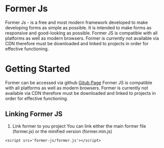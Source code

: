 # Former Js

Former Js - is a free and most modern framework developed to make developing forms as simple as possible. It is intended to make forms as responsive and good-looking as possible. Former JS is compatible with all platforms as well as modern browsers. Former is currently not available via CDN therefore must be downloaded and linked to projects in order for effective functioning.

# Getting Started
Former can be accessed via github
[Gitub Page](https://github.com/tonysaah/form-js/blob/master/)
Former JS is compatible with all platforms as well as modern browsers. Former is currently not available via CDN therefore must be downloaded and linked to projects in order for effective functioning.

## Linking Former JS
1. Link former to you project
You can link either the main former file (former.js) or the minified version (former.min.js)

``` <script src='former-js/former.js'></script> ```
